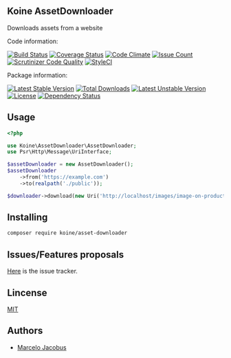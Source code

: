Koine AssetDownloader
-----------------

Downloads assets from a website

Code information:

[![Build Status](https://travis-ci.org/koinephp/AssetDownloader.png?branch=master)](https://travis-ci.org/koinephp/AssetDownloader)
[![Coverage Status](https://coveralls.io/repos/github/koinephp/AssetDownloader/badge.svg?branch=master)](https://coveralls.io/github/koinephp/AssetDownloader?branch=master)
[![Code Climate](https://codeclimate.com/github/koinephp/AssetDownloader/badges/gpa.svg)](https://codeclimate.com/github/koinephp/AssetDownloader)
[![Issue Count](https://codeclimate.com/github/koinephp/AssetDownloader/badges/issue_count.svg)](https://codeclimate.com/github/koinephp/AssetDownloader)
[![Scrutinizer Code Quality](https://scrutinizer-ci.com/g/koinephp/AssetDownloader/badges/quality-score.png)](https://scrutinizer-ci.com/g/koinephp/AssetDownloader/)
[![StyleCI](https://styleci.io/repos/55406012/shield)](https://styleci.io/repos/55406012)

Package information:

[![Latest Stable Version](https://poser.pugx.org/koine/asset-downloader/v/stable.svg)](https://packagist.org/packages/koine/asset-downloader)
[![Total Downloads](https://poser.pugx.org/koine/asset-downloader/downloads.svg)](https://packagist.org/packages/koine/asset-downloader)
[![Latest Unstable Version](https://poser.pugx.org/koine/asset-downloader/v/unstable.svg)](https://packagist.org/packages/koine/asset-downloader)
[![License](https://poser.pugx.org/koine/asset-downloader/license.svg)](https://packagist.org/packages/koine/asset-downloader)
[![Dependency Status](https://gemnasium.com/koinephp/AssetDownloader.png)](https://gemnasium.com/koinephp/AssetDownloader)


## Usage


```php
<?php

use Koine\AssetDownloader\AssetDownloader;
use Psr\Http\Message\UriInterface;

$assetDownloader = new AssetDownloader();
$assetDownloader
    ->from('https://example.com')
    ->to(realpath('./public'));

$downloader->download(new Uri('http://localhost/images/image-on-production-website.jpg'));
```

## Installing

```bash
composer require koine/asset-downloader
```

## Issues/Features proposals

[Here](https://github.com/koinephp/AssetDownloader/issues) is the issue tracker.

## Lincense

[MIT](MIT-LICENSE)

## Authors

- [Marcelo Jacobus](https://github.com/koinephp)
